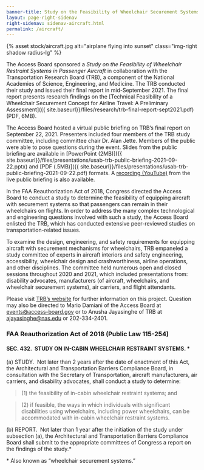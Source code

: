 ```yaml
---
banner-title: Study on the Feasibility of Wheelchair Securement Systems on Aircraft
layout: page-right-sidenav
right-sidenav: sidenav-aircraft.html
permalink: /aircraft/
---
```


{% asset stock/aircraft.jpg alt="airplane flying into sunset" class="img-right shadow radius-lg" %}

The Access Board sponsored a *Study on the Feasibility of Wheelchair Restraint Systems in Passenger Aircraft* in collaboration with the Transportation Research Board (TRB), a component of the National Academies of Science, Engineering, and Medicine.  The TRB conducted their study and issued their final report in mid-September 2021.  The final report presents research findings on the [Technical Feasibility of a Wheelchair Securement Concept for Airline Travel: A Preliminary Assessment]({{ site.baseurl}}/files/research/trb-final-report-sept2021.pdf) (PDF, 6MB).

The Access Board hosted a virtual public briefing on TRB’s final report on September 22, 2021.  Presenters included four members of the TRB study committee, including committee chair Dr. Alan Jette.  Members of the public were able to pose questions during the event.  Slides from the public briefing are available in [PowerPoint (2MB)]({{ site.baseurl}}/files/presentations/usab-trb-public-briefing-2021-09-22.pptx) and [PDF (.5MB)]({{ site.baseurl}}/files/presentations/usab-trb-public-briefing-2021-09-22.pdf) formats.  A [recording (YouTube)](https://www.youtube.com/watch?v=VBJBi-DQRRk) from the live public briefing is also available.

In the FAA Reauthorization Act of 2018, Congress directed the Access Board to conduct a study to determine the feasibility of equipping aircraft with securement systems so that passengers can remain in their wheelchairs on flights.  In order to address the many complex technological and engineering questions involved with such a study, the Access Board enlisted the TRB, which has conducted extensive peer-reviewed studies on transportation-related issues. 

To examine the design, engineering, and safety requirements for equipping aircraft with securement mechanisms for wheelchairs, TRB empaneled a study committee of experts in aircraft interiors and safety engineering, accessibility, wheelchair design and crashworthiness, airline operations, and other disciplines.  The committee held numerous open and closed sessions throughout 2020 and 2021, which included presentations from:  disability advocates, manufacturers (of aircraft, wheelchairs, and wheelchair securement systems),  air carriers, and flight attendants. 

Please visit [TRB’s website](https://www8.nationalacademies.org/pa/projectview.aspx?key=51840) for further information on this project.  Question may also be directed to Mario Damiani of the Access Board at <events@access-board.gov> or to Anusha Jayasinghe of TRB at <ajayasinghe@nas.edu> or 202-334-2401. 

### FAA Reauthorization Act of 2018 (Public Law 115-254) 

#### SEC. 432.&nbsp; STUDY ON IN-CABIN WHEELCHAIR RESTRAINT SYSTEMS. *

(a) STUDY.&nbsp;  Not later than 2 years after the date of enactment of this Act, the Architectural and Transportation Barriers Compliance Board, in consultation with the Secretary of Transportation, aircraft manufacturers, air carriers, and disability advocates, shall conduct a study to determine:

> (1) the feasibility of in-cabin wheelchair restraint systems; and

> (2) if feasible, the ways in which individuals with significant disabilities using wheelchairs, including power wheelchairs, can be accommodated with in-cabin wheelchair restraint systems.

(b) REPORT.&nbsp; Not later than 1 year after the initiation of the study under subsection (a), the Architectural and Transportation Barriers Compliance Board shall submit to the appropriate committees of Congress a report on the findings of the study.*

\* Also known as “wheelchair securement systems.” 
